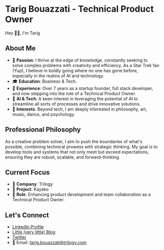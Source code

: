# Tarig Bouazzati - Technical Product Owner

Hey 👋🏽, I'm Tarig 

## About Me
- 🌟 **Passion**: I thrive at the edge of knowledge, constantly seeking to solve complex problems with creativity and efficiency. As a Star Trek fan (Yup), I believe in boldly going where no one has gone before, especially in the realms of AI and technology.
- 🎓 **Education**: Business & Tech.
- 💼 **Experience**: Over 7 years as a startup founder, full stack developer, and now stepping into the role of a Technical Product Owner.
- 🤖 **AI & Tech**: A keen interest in leveraging the potential of AI to streamline all sorts of processes and drive innovative solutions.
- 🎨 **Interests**: Beyond tech, I am deeply interested in philosophy, art, music, dance, and psychology.

## Professional Philosophy
As a creative problem solver, I aim to push the boundaries of what's possible, combining technical prowess with strategic thinking. My goal is to develop tools and systems that not only meet but exceed expectations, ensuring they are robust, scalable, and forward-thinking.

## Current Focus
- 🏢 **Company**: Trilogy
- 📌 **Project**: Kayako 
- 🚀 **Role**: Enhancing product development and team collaboration as a Technical Product Owner.

## Let's Connect
- [LinkedIn Profile](https://www.linkedin.com/in/tarig-bouazzati-b82258105/)
- [Little (very little) Blog](https://tbouzza.github.io/personal-blog/)
- [Twitter](https://twitter.com/BouazzatiT79009)
- 📧 Email: tarig.bouazzati@trilogy.com

<!---
tarig-tpo/tarig-tpo is a ✨ special ✨ repository because its `README.md` (this file) appears on your GitHub profile.
You can click the Preview link to take a look at your changes.
--->
